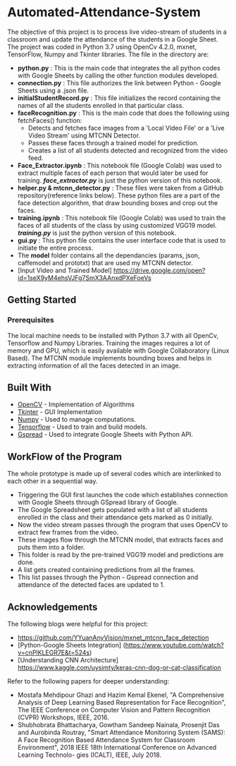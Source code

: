 # Automated-Attendance-System

The objective of this project is to process live video-stream of students in a classroom and update the attendance of the students in a Google Sheet.
The project was coded in Python 3.7 using OpenCv 4.2.0, mxnet, TensorFlow, Numpy and Tkinter libraries.
The file in the directory are:
* **python.py** : This is the main code that integrates the all python codes with Google Sheets by calling the other function modules developed.
* **connection.py** : This file authorizes the link between Python - Google Sheets using a .json file.
* **initialStudentRecord.py** : This file initializes the record containing the names of all the students enrolled in that particular class.
* **faceRecognition.py** : This is the main code that does the following using fetchFaces() function:
    * Detects and fetches face images from a 'Local Video File' or a 'Live Video Stream' using MTCNN Detector.
    * Passes these faces through a trained model for prediction.
    * Creates a list of all students detected and recognized from the video feed.
* **Face_Extractor.ipynb** : This notebook file (Google Colab) was used to extract multiple faces of each person that would later be used for training. ***face_extractor.py*** is just the python version of this notebook.
* **helper.py & mtcnn_detector.py** : These files were taken from a GitHub repository(reference links below). These python files are a part of the face detection algorithm, that draw bounding boxes and crop out the faces.
* **training.ipynb** : This notebook file (Google Colab) was used to train the faces of all students of the class by using customized VGG19 model. ***training.py*** is just the python version of this notebook.
* **gui.py** : This python file contains the user interface code that is used to initiate the entire process.
* The **model** folder contains all the dependancies (params, json, caffemodel and prototxt) that are used my MTCNN detector.
* [Input Video and Trained Model] https://drive.google.com/open?id=1seX9yM4ehsVJFg7SmX3AAnxdPXeFoeVs

## Getting Started
### Prerequisites

The local machine needs to be installed with Python 3.7 with all OpenCv, Tensorflow and Numpy Libraries.
Training the images requires a lot of memory and GPU, which is easily available with Google Collaboratory (Linux Based).
The MTCNN module implements bounding boxes and helps in extracting information of all the faces detected in an image.

## Built With
* [OpenCV](http://docs.opencv.org/4.2.0/) - Implementation of Algorithms
* [Tkinter](https://docs.python.org/2/library/tkinter.html) - GUI Implementation
* [Numpy](http://www.numpy.org/) - Used to manage computations.
* [Tensorflow](https://www.tensorflow.org/install/pip) - Used to train and build models.
* [Gspread](https://gspread.readthedocs.io/en/latest/) - Used to integrate Google Sheets with Python API.

## WorkFlow of the Program
The whole prototype is made up of several codes which are interlinked to each other in a sequential way. 
* Triggering the GUI first launches the code which establishes connection with Google Sheets through GSpread library of Google. 
* The Google Spreadsheet gets populated with a list of all students enrolled in the class and their attendance gets marked as 0 initially.
* Now the video stream passes through the program that uses OpenCV to extract few frames from the video. 
* These images flow through the MTCNN model, that extracts faces and puts them into a folder. 
* This folder is read by the pre-trained VGG19 model and predictions are done. 
* A list gets created containing predictions from all the frames. 
* This list passes through the Python - Gspread connection and attendance of the detected faces are updated to 1.

## Acknowledgements
The following blogs were helpful for this project:
* https://github.com/YYuanAnyVision/mxnet_mtcnn_face_detection
* [Python-Google Sheets Integration] (https://www.youtube.com/watch?v=cnPlKLEGR7E&t=524s)
* [Understanding CNN Architecture] https://www.kaggle.com/uysimty/keras-cnn-dog-or-cat-classification

Refer to the following papers for deeper understanding:
* Mostafa Mehdipour Ghazi and Hazim Kemal Ekenel, "A Comprehensive Analysis of Deep Learning Based Representation for Face Recognition", The IEEE Conference on Computer Vision and Pattern Recognition (CVPR) Workshops, IEEE, 2016.
* Shubhobrata Bhattacharya, Gowtham Sandeep Nainala, Prosenjit Das and Aurobinda Routray, "Smart Attendance Monitoring System (SAMS): A Face Recognition Based Attendance System for Classroom Environment",
2018 IEEE 18th International Conference on Advanced Learning Technolo- gies (ICALT), IEEE, July 2018.
